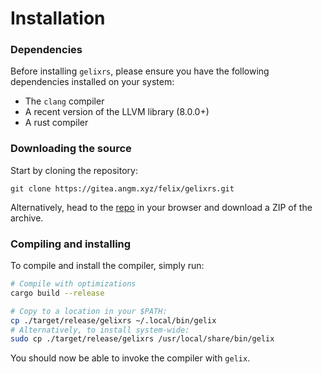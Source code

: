# Installation

### Dependencies

Before installing `gelixrs`, please ensure you have the following dependencies 
installed on your system:
- The `clang` compiler
- A recent version of the LLVM library (8.0.0+)
- A rust compiler

### Downloading the source

Start by cloning the repository:

``` git clone https://gitea.angm.xyz/felix/gelixrs.git ```

Alternatively, head to the [repo](https://gitea.angm.xyz/felix/gelixrs)
in your browser and download a ZIP of the archive.

### Compiling and installing

To compile and install the compiler, simply run:

```bash
# Compile with optimizations
cargo build --release

# Copy to a location in your $PATH:
cp ./target/release/gelixrs ~/.local/bin/gelix
# Alternatively, to install system-wide:
sudo cp ./target/release/gelixrs /usr/local/share/bin/gelix
```

You should now be able to invoke the compiler with `gelix`.
